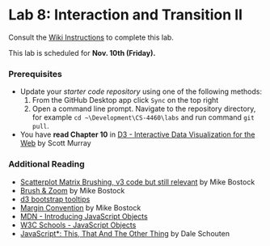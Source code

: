 # Lab 8: Interaction and Transition II
Consult the [Wiki Instructions](https://github.gatech.edu/CS-4460/Labs/wiki/Lab-8%3A-Interaction-%26-Transition-2) to complete this lab.

This lab is scheduled for **Nov. 10th (Friday).**

### Prerequisites
* Update your *starter code repository* using one of the following methods:
    1. From the GitHub Desktop app click `Sync` on the top right
    2. Open a command line prompt. Navigate to the repository directory, for example `cd ~\Development\CS-4460\labs` and run command `git pull`.
* You have **read Chapter 10** in [D3 - Interactive Data Visualization for the Web](http://chimera.labs.oreilly.com/books/1230000000345/ch10.html) by Scott Murray

### Additional Reading

* [Scatterplot Matrix Brushing, v3 code but still relevant](https://bl.ocks.org/mbostock/4063663) by Mike Bostock
* [Brush & Zoom](https://bl.ocks.org/mbostock/34f08d5e11952a80609169b7917d4172) by Mike Bostock
* [d3 bootstrap tooltips](http://bl.ocks.org/zmaril/2981335)
* [Margin Convention](https://bl.ocks.org/mbostock/3019563) by Mike Bostock
* [MDN - Introducing JavaScript Objects](https://developer.mozilla.org/en-US/docs/Learn/JavaScript/Objects)
* [W3C Schools - JavaScript Objects](https://www.w3schools.com/js/js_object_definition.asp)
* [JavaScript*: This, That And The Other Thing](https://software.intel.com/en-us/xdk/blog/javascript-this-that-and-the-other-thing) by Dale Schouten
